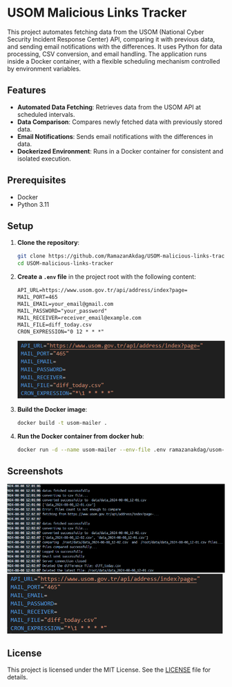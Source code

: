 # USOM Malicious Links Tracker

This project automates fetching data from the USOM (National Cyber Security Incident Response Center) API, comparing it with previous data, and sending email notifications with the differences. It uses Python for data processing, CSV conversion, and email handling. The application runs inside a Docker container, with a flexible scheduling mechanism controlled by environment variables.

## Features

- **Automated Data Fetching**: Retrieves data from the USOM API at scheduled intervals.
- **Data Comparison**: Compares newly fetched data with previously stored data.
- **Email Notifications**: Sends email notifications with the differences in data.
- **Dockerized Environment**: Runs in a Docker container for consistent and isolated execution.

## Prerequisites

- Docker
- Python 3.11

## Setup

1. **Clone the repository**:
    ```sh
    git clone https://github.com/RamazanAkdag/USOM-malicious-links-tracker.git
    cd USOM-malicious-links-tracker
    ```

2. **Create a `.env` file** in the project root with the following content:
    ```env
    API_URL=https://www.usom.gov.tr/api/address/index?page=
    MAIL_PORT=465
    MAIL_EMAIL=your_email@gmail.com
    MAIL_PASSWORD="your_password"
    MAIL_RECEIVER=receiver_email@example.com
    MAIL_FILE=diff_today.csv
    CRON_EXPRESSION="0 12 * * *"
    ```
    ![.env Screenshot](screenshots/env.png)

3. **Build the Docker image**:
    ```sh
    docker build -t usom-mailer .
    ```

4. **Run the Docker container from docker hub**:
    ```sh
    docker run -d --name usom-mailer --env-file .env ramazanakdag/usom-mailer
    ```

## Screenshots

![Output Screenshot](screenshots/output.png)
![.env Screenshot](screenshots/env.png)

## License

This project is licensed under the MIT License. See the [LICENSE](LICENSE) file for details.
